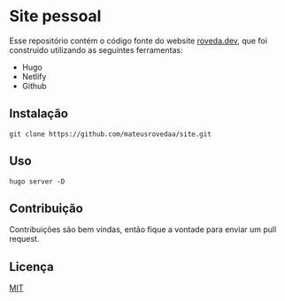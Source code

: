 # Site pessoal

Esse repositório contém o código fonte do website [roveda.dev](roveda.dev), que foi construido utilizando as seguintes ferramentas:
* Hugo
* Netlify
* Github

## Instalação

```
git clone https://github.com/mateusrovedaa/site.git
```

## Uso
```
hugo server -D
```

## Contribuição
Contribuições são bem vindas, então fique a vontade para enviar um pull request.

## Licença
[MIT](https://choosealicense.com/licenses/mit/)